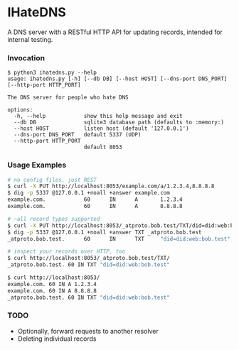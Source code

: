 # IHateDNS

A DNS server with a RESTful HTTP API for updating records, intended for internal testing.

### Invocation

```
$ python3 ihatedns.py --help
usage: ihatedns.py [-h] [--db DB] [--host HOST] [--dns-port DNS_PORT][--http-port HTTP_PORT]

The DNS server for people who hate DNS

options:
  -h, --help            show this help message and exit
  --db DB               sqlite3 database path (defaults to :memory:)
  --host HOST           listen host (default '127.0.0.1')
  --dns-port DNS_PORT   default 5337 (UDP)
  --http-port HTTP_PORT
                        default 8053
```

### Usage Examples

```sh
# no config files, just REST
$ curl -X PUT http://localhost:8053/example.com/a/1.2.3.4,8.8.8.8
$ dig -p 5337 @127.0.0.1 +noall +answer example.com
example.com.            60      IN      A       1.2.3.4
example.com.            60      IN      A       8.8.8.8

# ~all record types supported
$ curl -X PUT http://localhost:8053/_atproto.bob.test/TXT/did=did:web:bob.test
$ dig -p 5337 @127.0.0.1 +noall +answer TXT _atproto.bob.test
_atproto.bob.test.      60      IN      TXT     "did=did:web:bob.test"

# inspect your records over HTTP, too
$ curl http://localhost:8053/_atproto.bob.test/TXT/
_atproto.bob.test. 60 IN TXT "did=did:web:bob.test"

$ curl http://localhost:8053/
example.com. 60 IN A 1.2.3.4
example.com. 60 IN A 8.8.8.8
_atproto.bob.test. 60 IN TXT "did=did:web:bob.test"
```

### TODO

- Optionally, forward requests to another resolver
- Deleting individual records
